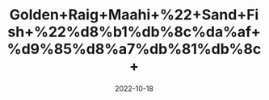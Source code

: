 ---
title: 'Golden+Raig+Maahi+%22+Sand+Fish+%22%d8%b1%db%8c%da%af+%d9%85%d8%a7%db%81%db%8c+'
date: '2022-10-18' 
metatag: '' 
inventory: '0' 
draft: false 
# meta description 
shortDescripton: 'Sandfish+is+an+excellent+source+of+zinc+and+causes+shrinkage+of+seminiferous+tubules+and+male+sex+hormones.'
description: 'Herbs+%d8%ac%da%91%db%8c+%d8%a8%d9%88%d9%b9%db%8c'
longdescription: ''
featured: True
# product Price
price: '1200.0'
# Product Short Description
shortDescription: 'Sandfish+is+an+excellent+source+of+zinc+and+causes+shrinkage+of+seminiferous+tubules+and+male+sex+hormones.'
productID: 'EA2FB88D-9A24-ED11-9968-005056B3A416'
type: 'products'
category: 'Herbs+%d8%ac%da%91%db%8c+%d8%a8%d9%88%d9%b9%db%8c' 
thumnailproduct: 'https://eraconnect.blob.core.windows.net/product-images/aminsaddiquidawakhana/EA2FB88D-9A24-ED11-9968-005056B3A416.webp' 
images:
  - image: 'https://eraconnect.blob.core.windows.net/product-images/aminsaddiquidawakhana/EA2FB88D-9A24-ED11-9968-005056B3A416.webp'  
Variants:
---